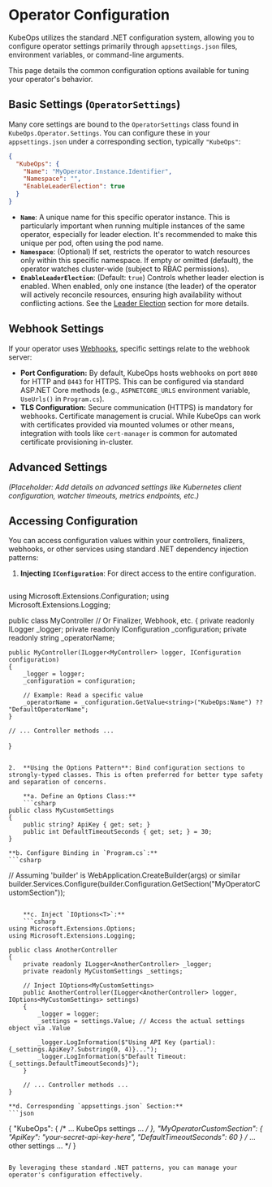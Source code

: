 # Operator Configuration

KubeOps utilizes the standard .NET configuration system, allowing you to configure operator settings primarily through `appsettings.json` files, environment variables, or command-line arguments.

This page details the common configuration options available for tuning your operator's behavior.

## Basic Settings (`OperatorSettings`)

Many core settings are bound to the `OperatorSettings` class found in `KubeOps.Operator.Settings`. You can configure these in your `appsettings.json` under a corresponding section, typically `"KubeOps"`:

```json
{
  "KubeOps": {
    "Name": "MyOperator.Instance.Identifier",
    "Namespace": "",
    "EnableLeaderElection": true
  }
}
```

*   **`Name`**: A unique name for this specific operator instance. This is particularly important when running multiple instances of the same operator, especially for leader election. It's recommended to make this unique per pod, often using the pod name.
*   **`Namespace`**: (Optional) If set, restricts the operator to watch resources only within this specific namespace. If empty or omitted (default), the operator watches cluster-wide (subject to RBAC permissions).
*   **`EnableLeaderElection`**: (Default: `true`) Controls whether leader election is enabled. When enabled, only one instance (the leader) of the operator will actively reconcile resources, ensuring high availability without conflicting actions. See the [Leader Election](./leader-election.md) section for more details.

## Webhook Settings

If your operator uses [Webhooks](./webhooks.md), specific settings relate to the webhook server:

*   **Port Configuration:** By default, KubeOps hosts webhooks on port `8080` for HTTP and `8443` for HTTPS. This can be configured via standard ASP.NET Core methods (e.g., `ASPNETCORE_URLS` environment variable, `UseUrls()` in `Program.cs`).
*   **TLS Configuration:** Secure communication (HTTPS) is mandatory for webhooks. Certificate management is crucial. While KubeOps can work with certificates provided via mounted volumes or other means, integration with tools like `cert-manager` is common for automated certificate provisioning in-cluster.

## Advanced Settings

*(Placeholder: Add details on advanced settings like Kubernetes client configuration, watcher timeouts, metrics endpoints, etc.)*

## Accessing Configuration

You can access configuration values within your controllers, finalizers, webhooks, or other services using standard .NET dependency injection patterns:

1.  **Injecting `IConfiguration`**: For direct access to the entire configuration.

    ```csharp
using Microsoft.Extensions.Configuration;
using Microsoft.Extensions.Logging;

public class MyController // Or Finalizer, Webhook, etc.
{
    private readonly ILogger<MyController> _logger;
    private readonly IConfiguration _configuration;
    private readonly string _operatorName;

    public MyController(ILogger<MyController> logger, IConfiguration configuration)
    {
        _logger = logger;
        _configuration = configuration;

        // Example: Read a specific value
        _operatorName = _configuration.GetValue<string>("KubeOps:Name") ?? "DefaultOperatorName";
    }

    // ... Controller methods ...
}
```

2.  **Using the Options Pattern**: Bind configuration sections to strongly-typed classes. This is often preferred for better type safety and separation of concerns.

    **a. Define an Options Class:**
    ```csharp
public class MyCustomSettings
{
    public string? ApiKey { get; set; }
    public int DefaultTimeoutSeconds { get; set; } = 30;
}
```

    **b. Configure Binding in `Program.cs`:**
    ```csharp
// Assuming 'builder' is WebApplication.CreateBuilder(args) or similar
builder.Services.Configure<MyCustomSettings>(builder.Configuration.GetSection("MyOperatorCustomSection"));
```

    **c. Inject `IOptions<T>`:**
    ```csharp
using Microsoft.Extensions.Options;
using Microsoft.Extensions.Logging;

public class AnotherController
{
    private readonly ILogger<AnotherController> _logger;
    private readonly MyCustomSettings _settings;

    // Inject IOptions<MyCustomSettings>
    public AnotherController(ILogger<AnotherController> logger, IOptions<MyCustomSettings> settings)
    {
        _logger = logger;
        _settings = settings.Value; // Access the actual settings object via .Value

        _logger.LogInformation($"Using API Key (partial): {_settings.ApiKey?.Substring(0, 4)}...");
        _logger.LogInformation($"Default Timeout: {_settings.DefaultTimeoutSeconds}");
    }

    // ... Controller methods ...
}
```

    **d. Corresponding `appsettings.json` Section:**
    ```json
{
  "KubeOps": { /* ... KubeOps settings ... */ },
  "MyOperatorCustomSection": {
    "ApiKey": "your-secret-api-key-here",
    "DefaultTimeoutSeconds": 60
  }
  /* ... other settings ... */
}
```

By leveraging these standard .NET patterns, you can manage your operator's configuration effectively.
